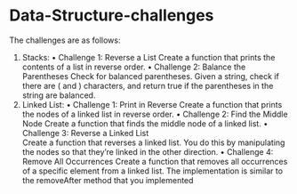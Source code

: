# Data-Structure-challenges
The challenges are as follows:
1.	Stacks:
•	Challenge 1: Reverse a List 
Create a function that prints the contents of a list in reverse order.
•	Challenge 2: Balance the Parentheses 
Check for balanced parentheses. Given a string, check if there are ( and ) characters, and return true if the parentheses in the string are balanced. 
2.	Linked List:
•	Challenge 1: Print in Reverse 
 Create a function that prints the nodes of a linked list in reverse order. 
•	Challenge 2: Find the Middle Node 
Create a function that finds the middle node of a linked list. 
•	Challenge 3: Reverse a Linked List  
Create a function that reverses a linked list. You do this by manipulating the nodes so that they’re linked in the other direction. 
•	Challenge 4: Remove All Occurrences 
 Create a function that removes all occurrences of a specific element from a linked list. The implementation is similar to the removeAfter method that you implemented 

